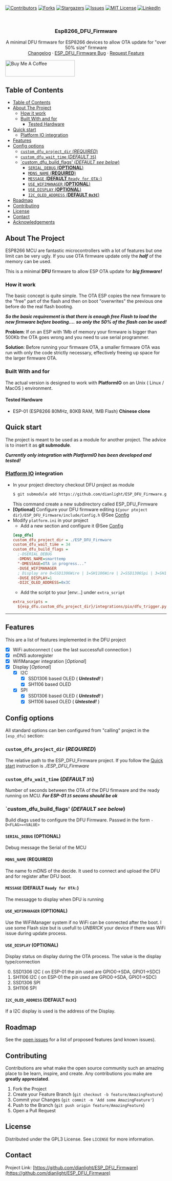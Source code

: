 <!-- PROJECT SHIELDS -->
<!--
*** I'm using markdown "reference style" links for readability.
*** Reference links are enclosed in brackets [ ] instead of parentheses ( ).
*** See the bottom of this document for the declaration of the reference variables
*** for contributors-url, forks-url, etc. This is an optional, concise syntax you may use.
*** https://www.markdownguide.org/basic-syntax/#reference-style-links
-->
[![Contributors][contributors-shield]][contributors-url]
[![Forks][forks-shield]][forks-url]
[![Stargazers][stars-shield]][stars-url]
[![Issues][issues-shield]][issues-url]
[![MIT License][license-shield]][license-url]
[![LinkedIn][linkedin-shield]][linkedin-url]


<!-- PROJECT LOGO -->
<br />
<p align="center">
  <a href="https://github.com/dianlight/ESP_DFU_Firmware">
    <!--
    <img src="images/logo.png" alt="Logo" width="80" height="80">
    -->
  </a>

  <h3 align="center">Esp8266_DFU_Firmware</h3>

  <p align="center">
    A minimal DFU firmware for ESP8266 devices to allow OTA update for "over 50% size" firmware
    <br />
    <!--
    <a href="https://github.com/dianlight/ESP_DFU_Firmware"><strong>Explore the docs »</strong></a>
    <br />
    <br />
    -->
    <a href="https://github.com/dianlight/ESP_DFU_Firmware/blob/master/CHANGELOG.md">Changelog</a>
    ·
    <a href="https://github.com/dianlight/ESP_DFU_Firmware/issues">ESP_DFU_Firmware Bug</a>
    ·
    <a href="https://github.com/dianlight/ESP_DFU_Firmware/issues">Request Feature</a>
  </p>
</p>

<!-- Donations -->

<a href="https://www.buymeacoffee.com/ypKZ2I0" target="_blank"><img src="https://cdn.buymeacoffee.com/buttons/default-orange.png" alt="Buy Me A Coffee" style="height: 51px !important;width: 217px !important;" ></a>


<!-- TABLE OF CONTENTS -->
## Table of Contents

- [Table of Contents](#table-of-contents)
- [About The Project](#about-the-project)
  - [How it work](#how-it-work)
  - [Built With and for](#built-with-and-for)
    - [Tested Hardware](#tested-hardware)
- [Quick start](#quick-start)
  - [Platform IO integration](#platform-io-integration)
- [Features](#features)
- [Config options](#config-options)
  - [`custom_dfu_project_dir` (_REQUIRED_)](#customdfuprojectdir-required)
  - [`custom_dfu_wait_time` (_DEFAULT_ `35`)](#customdfuwaittime-default-35)
  - [`custom_dfu_build_flags' (_DEFAULT_ *see below*)](#customdfubuildflags-default-see-below)
    - [`SERIAL_DEBUG` (__OPTIONAL__)](#serialdebug-optional)
    - [`MDNS_NAME` (__REQUIRED__)](#mdnsname-required)
    - [`MESSAGE` (__DEFAULT__ `Ready for OTA:`)](#message-default-ready-for-ota)
    - [`USE_WIFIMANAGER` (__OPTIONAL__)](#usewifimanager-optional)
    - [`USE_DISPLAY` (__OPTIONAL__)](#usedisplay-optional)
    - [`I2C_OLED_ADDRESS` (__DEFAULT `0x3C`__)](#i2coledaddress-default-0x3c)
- [Roadmap](#roadmap)
- [Contributing](#contributing)
- [License](#license)
- [Contact](#contact)
- [Acknowledgements](#acknowledgements)



<!-- ABOUT THE PROJECT -->
## About The Project

<!-- [![Product Name Screen Shot][product-screenshot]](https://example.com) -->
ESP8266 MCU are fantastic microcontrollers with a lot of features but one limit can be very ugly.
If you use OTA firmware update only the ___half___ of the memory can be used.

This is a minimal __DFU__ firmware to allow ESP OTA update for ***big firmware!***

### How it work

The basic concept is quite simple. The OTA ESP copies the new firmware to the "free" part of the flash and then on boot "overwrites" the previous one before do the real flash booting.

___So the basic requirement is that there is enough free Flash to load the new firmware before booting....___ ***so only the 50% of the flash can be used!***

**Problem**: If on an ESP with 1Mb of memory your firmware is bigger than 500Kb the OTA goes wrong and you need to use serial programmer.

**Solution**: Before running your firmware OTA, a smaller firmware OTA was run with only the code strictly necessary, effectively freeing up space for the larger firmware OTA.

### Built With and for

The actual version is designed to work with **PlatformIO** on an Unix ( Linux / MacOS ) environment.

#### Tested Hardware
 
* ESP-01 (ESP8266 80MHz, 80KB RAM, 1MB Flash) __Chinese clone__

## Quick start

The project is meant to be used as a module for another project. The advice is to insert it as __git submodule__.

***Currently only integration with PlatformIO has been developed and tested!***

### [Platform IO](https://platformio.org) integration

- In your project directory checkout DFU project as module
  ```bash
  $ git submodule add https://github.com/dianlight/ESP_DFU_Firmware.git
  ```
  This command create a new subdirectory called ESP_DFU_Firmware
- **[Optional]** Configure your DFU firmware editing `${your ptoject dir}/ESP_DFU_Firmware/include/Config.h` @See [Config](#config-options) 
- Modify `platform.ini` in your project
  - Add a new section and configure it @See [Config](#config-options)
  ```ini
  [esp_dfu]
  custom_dfu_project_dir = ./ESP_DFU_Firmware
  custom_dfu_wait_time = 34
  custom_dfu_build_flags =
    ;-DSERIAL_DEBUG
    -DMDNS_NAME=smarttemp 
    "-DMESSAGE=OTA in progress..."
    -DUSE_WIFIMANAGER  
    ; Display are 0=SSD1306Wire | 1=SH1106Wire | 2=SSD1306Spi | 3=SH1106SPi
    -DUSE_DISPLAY=1 
    -DI2C_OLED_ADDRESS=0x3C

  ```
  - Add the script to your [env:..] under `extra_script`
  ```ini
  extra_scripts = 
    ${esp_dfu.custom_dfu_project_dir}/integrations/pio/dfu_trigger.py
  ```
-------

## Features

This are a list of features implemented in the DFU project

- [x] WiFi autoconnect ( use the last successfull connection )
- [x] mDNS autoregister
- [x] WifiManager integration [_Optional_]
- [x] Display [_Optional_]
  - [x] I2C
    - [x] SSD1306 based OLED ( ***Untested!*** )
    - [x] SH1106 based OLED
  - [x] SPI
    - [x] SSD1306 based OLED ( ***Untested!*** )
    - [x] SH1106 based OLED ( ***Untested!*** )

<!-- USAGE EXAMPLES -->
## Config options

All standard options can ben configured from "calling" project in the `[esp_dfu]` section:

### `custom_dfu_project_dir` (_REQUIRED_)

The relative path to the ESP_DFU_Firmware project. If you follow the [Quick start](#quick-start) instruction is _./ESP_DFU_Firmware_

### `custom_dfu_wait_time` (_DEFAULT_ `35`)

Number of seconds between the OTA of the DFU firmware and the ready running on MCU. ___For ESP-01 `35` secons should be ok___

### `custom_dfu_build_flags' (_DEFAULT_ *see below*)

Build dlags used to configure the DFU Firmware. Passwd in the form `-D<FLAG>=<VALUE>`

#### `SERIAL_DEBUG` (__OPTIONAL__)

Debug message the Serial of the MCU

#### `MDNS_NAME` (__REQUIRED__)

The name fo mDNS of the decide. It used to connect and upload the DFU and for register after DFU boot.

#### `MESSAGE` (__DEFAULT__ `Ready for OTA:`)

The messagge to display when DFU is running

#### `USE_WIFIMANAGER` (__OPTIONAL__)

Use the WiFiManager system if no WiFi can be connected after the boot. I use some Flash size but is usefull to _UNBRICK_ your device if there was WiFi issue during update process.

#### `USE_DISPLAY` (__OPTIONAL__)

Display status on display during the OTA process. The value is the display type/connection

0. SSD1306 I2C ( on ESP-01 the pin used are GPIO0->SDA, GPIO1->SDC)
1. SH1106 I2C  ( on ESP-01 the pin used are GPIO0->SDA, GPIO1->SDC)
2. SSD1306 SPI 
3. SH1106 SPI
    
#### `I2C_OLED_ADDRESS` (__DEFAULT `0x3C`__)    

If a I2C display is used is the address of the Display.

<!-- ROADMAP -->
## Roadmap

See the [open issues](https://github.com/dianlight/ESP_DFU_Firmware/issues) for a list of proposed features (and known issues).

<!-- CONTRIBUTING -->
## Contributing

Contributions are what make the open source community such an amazing place to be learn, inspire, and create. Any contributions you make are **greatly appreciated**.

1. Fork the Project
2. Create your Feature Branch (`git checkout -b feature/AmazingFeature`)
3. Commit your Changes (`git commit -m 'Add some AmazingFeature'`)
4. Push to the Branch (`git push origin feature/AmazingFeature`)
5. Open a Pull Request



<!-- LICENSE -->
## License

Distributed under the GPL3 License. See `LICENSE` for more information.



<!-- CONTACT -->
## Contact

<!--
Your Name - [@twitter_handle](https://twitter.com/twitter_handle) - email
-->

Project Link: [https://github.com/dianlight/ESP_DFU_Firmware](https://github.com/dianlight/ESP_DFU_Firmware)



<!-- ACKNOWLEDGEMENTS - ->
## Acknowledgements

***!Work in progress!***

* [RobTillaart](https://github.com/RobTillaart/) for the Arduino libraries
* [soligen2010](https://github.com/soligen2010/) for the ClickEncoder fork
  -->



<!-- MARKDOWN LINKS & IMAGES -->
<!-- https://www.markdownguide.org/basic-syntax/#reference-style-links -->
[contributors-shield]: https://img.shields.io/github/contributors/dianlight/ESP_DFU_Firmware.svg?style=flat-square
[contributors-url]: https://github.com/dianlight/ESP_DFU_Firmware/graphs/contributors
[forks-shield]: https://img.shields.io/github/forks/dianlight/ESP_DFU_Firmware.svg?style=flat-square
[forks-url]: https://github.com/dianlight/ESP_DFU_Firmware/network/members
[stars-shield]: https://img.shields.io/github/stars/dianlight/ESP_DFU_Firmware.svg?style=flat-square
[stars-url]: https://github.com/dianlight/ESP_DFU_Firmware/stargazers
[issues-shield]: https://img.shields.io/github/issues/dianlight/ESP_DFU_Firmware.svg?style=flat-square
[issues-url]: https://github.com/dianlight/ESP_DFU_Firmware/issues
[license-shield]: https://img.shields.io/github/license/dianlight/ESP_DFU_Firmware.svg?style=flat-square
[license-url]: https://github.com/dianlight/ESP_DFU_Firmware/blob/master/LICENSE
[linkedin-shield]: https://img.shields.io/badge/-LinkedIn-black.svg?style=flat-square&logo=linkedin&colorB=555
[linkedin-url]: https://www.linkedin.com/in/lucio-tarantino-8ab9a3/
[product-screenshot]: images/screenshot.png
[buy-me-a-coffe]: https://www.buymeacoffee.com/ypKZ2I0